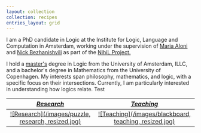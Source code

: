 ```yaml
---
layout: collection
collection: recipes
entries_layout: grid
---
```


I am a PhD candidate in Logic at the Institute for Logic, Language and Computation in Amsterdam, working under the supervision of [Maria Aloni](https://www.marialoni.org/) and [Nick Bezhanishvili](https://staff.fnwi.uva.nl/n.bezhanishvili/) as part of the [NihiL Project.](https://projects.illc.uva.nl/nihil/)

I hold a [master's](https://eprints.illc.uva.nl/id/eprint/2226/) degree in Logic from the University of Amsterdam, ILLC, and a bachelor's degree in Mathematics from the University of Copenhagen. 
My interests span philosophy, mathematics, and logic, with a specific focus on their intersections. Currently, I am particularly interested in understanding how logics relate. Test

| [*Research*](https://knudstorp.github.io/research/)| [*Teaching*](https://knudstorp.github.io/teaching/) |
| :---: | :---: |
| [![Research](/images/puzzle, research, resized.jpg)](https://knudstorp.github.io/research/) | [![Teaching](/images/blackboard, teaching, resized.jpg)](https://knudstorp.github.io/teaching/) |
